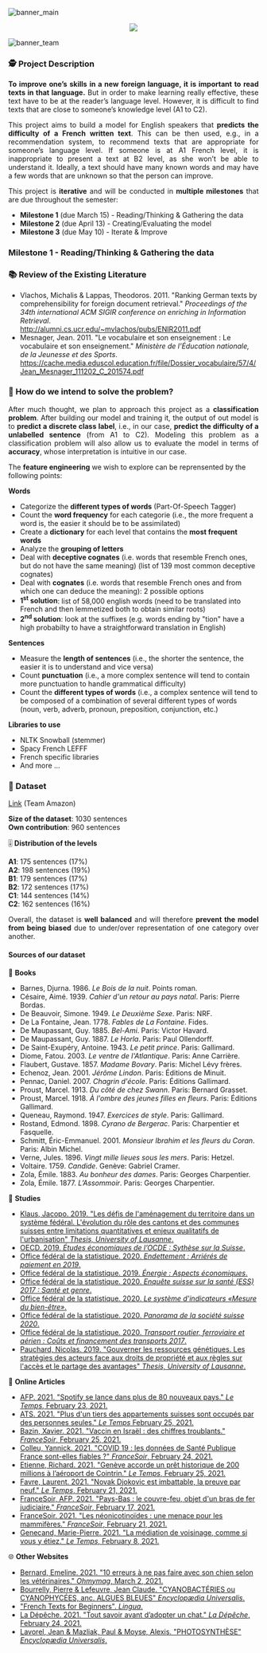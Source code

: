 
 
![banner_main](https://raw.githubusercontent.com/epicalekspwner/BigScaleAnalytics2021/main/Resources/groupAmazon_banner_main_v2.svg)

<p align="center">
  <img src="https://raw.githubusercontent.com/epicalekspwner/BigScaleAnalytics2021/main/Resources/groupAmazon_central_banner.gif" />
</p>

![banner_team](https://raw.githubusercontent.com/epicalekspwner/BigScaleAnalytics2021/main/Resources/groupAmazon_banner_team.svg)

### 🕵️ Project Description

<p align="justify"> 
  <strong>To improve one’s skills in a new foreign language, it is important to read texts in that language.</strong> But in order to make learning really effective, these text have to be at the reader’s language level. However, it is difficult to find texts that are close to someone’s knowledge level (A1 to C2).
</p>

<p align="justify"> 
  This project aims to build a model for English speakers that <strong>predicts the difficulty of a French written text</strong>. This can be then used, e.g., in a recommendation system, to recommend texts that are appropriate for someone’s language level. If someone is at A1 French level, it is inappropriate to present a text at B2 level, as she won’t be able to understand it. Ideally, a text should have many known words and may have a few words that are unknown so that the person can improve.
</p>

<p align="justify">
  This project is <strong>iterative</strong> and will be conducted in <strong>multiple milestones</strong> that are due throughout the semester:
</p>

- **Milestone 1** (due March 15) - Reading/Thinking & Gathering the data 
- **Milestone 2** (due April 13) - Creating/Evaluating the model
- **Milestone 3** (due May 10) - Iterate & Improve 

### Milestone 1 - Reading/Thinking & Gathering the data 

### 📚 Review of the Existing Literature

- Vlachos, Michalis & Lappas, Theodoros. 2011. "Ranking German texts by comprehensibility for foreign document retrieval." *Proceedings of the 34th international ACM SIGIR conference on enriching in Information Retrieval*.  
  http://alumni.cs.ucr.edu/~mvlachos/pubs/ENIR2011.pdf
- Mesnager, Jean. 2011. "Le vocabulaire et son enseignement : Le vocabulaire et son enseignement." *Ministère de l'Éducation nationale, de la Jeunesse et des Sports*.
  https://cache.media.eduscol.education.fr/file/Dossier_vocabulaire/57/4/Jean_Mesnager_111202_C_201574.pdf

### 💭 How do we intend to solve the problem?

<p align="justify"> 
 After much thought, we plan to approach this project as a <strong>classification problem</strong>. After building our model and training it, the output of out model is to <strong>predict a discrete class label</strong>, i.e., in our case, <strong>predict the difficulty of a unlabelled sentence</strong> (from A1 to C2). Modeling this problem as a classification problem will also allow us to evaluate the model in terms of <strong>accuracy</strong>, whose interpretation is intuitive in our case.
 
 The <strong>feature engineering</strong> we wish to explore can be reprensented by the following points:
</p>

**Words**
- Categorize the **different types of words** (Part-Of-Speech Tagger)
- Count the **word frequency** for each categorie (i.e., the more frequent a word is, the easier it should be to be assimilated)
- Create a **dictionary** for each level that contains the **most frequent words**
- Analyze the **grouping of letters**
- Deal with **deceptive cognates** (i.e. words that resemble French ones, but do not have the same meaning) (list of 139 most common deceptive cognates)
- Deal with **cognates** (i.e. words that resemble French ones and from which one can deduce the meaning): 2 possible options
- **1<sup>st</sup> solution**: list of 58,000 english words (need to be translated into French and then lemmetized both to obtain similar roots)
- **2<sup>nd</sup> solution**: look at the suffixes (e.g. words ending by "tion" have a high probabilty to have a straightforward translation in English)

**Sentences**
- Measure the **length of sentences** (i.e., the shorter the sentence, the easier it is to understand and vice versa)
- Count **punctuation** (i.e., a more complex sentence will tend to contain more punctuation to handle grammatical difficulty)
- Count the **different types of words** (i.e., a complex sentence will tend to be composed of a combination of several different types of words (noun, verb, adverb, pronoun, preposition, conjunction, etc.)

**Libraries to use**
- NLTK Snowball (stemmer)
- Spacy French LEFFF
- French specific libraries
- And more ...

### 💾 Dataset

[Link](https://docs.google.com/spreadsheets/d/1oQGKQZLj6JRbgY-ZQLfClUsq-AHA8LIegtSZvxw6s6A/edit?usp=sharing) (Team Amazon)    

**Size of the dataset**: 1030 sentences  
**Own contribution**: 960 sentences

🎚️ **Distribution of the levels**    

**A1**: 175 sentences (17%)  
**A2**: 198 sentences (19%)  
**B1**: 179 sentences (17%)  
**B2**: 172 sentences (17%)  
**C1**: 144 sentences (14%)  
**C2**: 162 sentences (16%)  

<p align="justify"> 
Overall, the dataset is <strong>well balanced</strong> and will therefore <strong>prevent the model from being biased</strong> due to under/over representation of one category over another.
</p>

#### Sources of our dataset

📗 **Books**

- Barnes, Djurna. 1986. *Le Bois de la nuit*. Points roman.
- Césaire, Aimé. 1939. *Cahier d'un retour au pays natal*. Paris: Pierre Bordas.
- De Beauvoir, Simone. 1949. *Le Deuxième Sexe*. Paris: NRF.
- De La Fontaine, Jean. 1778. *Fables de La Fontaine*. Fides.
- De Maupassant, Guy. 1885. *Bel-Ami*. Paris: Victor Havard.
- De Maupassant, Guy. 1887. *Le Horla*. Paris: Paul Ollendorff.
- De Saint-Exupéry, Antoine. 1943. *Le petit prince*. Paris: Gallimard.
- Diome, Fatou. 2003. *Le ventre de l'Atlantique*. Paris: Anne Carrière.
- Flaubert, Gustave. 1857. *Madame Bovary*. Paris: Michel Lévy frères.
- Echenoz, Jean. 2001. *Jérôme Lindon*. Paris: Éditions de Minuit.
- Pennac, Daniel. 2007. *Chagrin d'école*. Paris: Éditions Gallimard.
- Proust, Marcel. 1913. *Du côté de chez Swann*. Paris: Bernard Grasset.
- Proust, Marcel. 1918. *À l'ombre des jeunes filles en fleurs*. Paris: Éditions Gallimard.
- Queneau, Raymond. 1947. *Exercices de style*. Paris: Gallimard.
- Rostand, Edmond. 1898. *Cyrano de Bergerac*. Paris: Charpentier et Fasquelle.
- Schmitt, Éric-Emmanuel. 2001. *Monsieur Ibrahim et les fleurs du Coran*. Paris: Albin Michel.
- Verne, Jules. 1896. *Vingt mille lieues sous les mers*. Paris: Hetzel.
- Voltaire. 1759. *Candide*. Genève: Gabriel Cramer.
- Zola, Émile. 1883. *Au bonheur des dames*. Paris:	Georges Charpentier.
- Zola, Émile. 1877. *L’Assommoir*. Paris:	Georges Charpentier.

🔬 **Studies**

- [Klaus, Jacopo. 2019. "Les défis de l'aménagement du territoire dans un système fédéral. L'évolution du rôle des cantons et des communes suisses entre limitations quantitatives et enjeux qualitatifs de l'urbanisation" *Thesis, University of Lausanne*.](https://serval.unil.ch/resource/serval:BIB_4078770716B1.P001/REF)
- [OECD. 2019. *Études économiques de l’OCDE : Sythèse sur la Suisse*.](http://www.oecd.org/fr/economie/etudes/Suisse-2019-OCDE-etudes-economique-synthese.pdf)
- [Office fédéral de la statistique. 2020. *Endettement : Arriérés de paiement en 2019*.](https://www.bfs.admin.ch/bfs/fr/home/statistiques/situation-economique-sociale-population/revenus-consommation-et-fortune/endettement.html)
- [Office fédéral de la statistique. 2019. *Énergie : Aspects économiques*.](https://www.bfs.admin.ch/bfs/fr/home/statistiques/energie/aspects-economiques.html)
- [Office fédéral de la statistique. 2020. *Enquête suisse sur la santé (ESS) 2017 : Santé et genre*.](https://www.bfs.admin.ch/asset/fr/213-1719)
- [Office fédéral de la statistique. 2020. *Le système d'indicateurs «Mesure du bien-être»*.](https://www.bfs.admin.ch/asset/fr/1877-2000)
- [Office fédéral de la statistique. 2020. *Panorama de la société suisse 2020*.](https://www.bfs.admin.ch/asset/fr/2016-2000)
- [Office fédéral de la statistique. 2020. *Transport routier, ferroviaire et aérien : Coûts et financement des transports 2017*.](https://www.bfs.admin.ch/asset/fr/812-1700)
- [Pauchard, Nicolas. 2019. "Gouverner les ressources génétiques. Les stratégies des acteurs face aux droits de propriété et aux règles sur l'accès et le partage des avantages" *Thesis, University of Lausanne*.](https://serval.unil.ch/resource/serval:BIB_9DBCC86F5780.P002/REF)

📰 **Online Articles**

- [AFP. 2021. "Spotify se lance dans plus de 80 nouveaux pays." *Le Temps*, February 23, 2021.](https://www.letemps.ch/economie/spotify-se-lance-plus-80-nouveaux-pays)
- [ATS. 2021. "Plus d'un tiers des appartements suisses sont occupés par des personnes seules." *Le Temps* February 25, 2021.](https://www.letemps.ch/suisse/plus-dun-tiers-appartements-suisses-occupes-personnes-seules)
- [Bazin, Xavier. 2021. "Vaccin en Israël : des chiffres troublants." *FranceSoir*, February 25, 2021.](https://www.francesoir.fr/opinions-tribunes/vaccin-en-israel-des-chiffres-troublants)
- [Colleu, Yannick. 2021. "COVID 19 : les données de Santé Publique France sont-elles fiables ?" *FranceSoir*, February 24, 2021.](https://www.francesoir.fr/opinions-tribunes/les-donnees-de-sante-publique-france-sont-elles-fiables)
- [Etienne, Richard. 2021. "Genève accorde un prêt historique de 200 millions à l’aéroport de Cointrin." *Le Temps*, February 25, 2021.](https://www.letemps.ch/economie/geneve-accorde-un-pret-historique-200-millions-laeroport-cointrin)
- [Favre, Laurent. 2021. "Novak Djokovic est imbattable, la preuve par neuf." *Le Temps*, February 21, 2021.](https://www.letemps.ch/sport/novak-djokovic-imbattable-preuve-neuf)
- [FranceSoir, AFP. 2021. "Pays-Bas : le couvre-feu, objet d'un bras de fer judiciaire." *FranceSoir*, February 17, 2021.](https://www.francesoir.fr/politique-monde/covid19-au-pays-bas-la-levee-du-couvre-feu-suspendue-une-decision-de-justice)
- [FranceSoir. 2021. "Les néonicotinoïdes : une menace pour les mammifères." *FranceSoir*, February 21, 2021.](https://www.francesoir.fr/societe-environnement/les-neonicotinoides-une-menace-pour-les-mammiferes)
- [Genecand, Marie-Pierre. 2021. "La médiation de voisinage, comme si vous y étiez." *Le Temps*, February 8, 2021.](https://www.letemps.ch/societe/mediation-voisinage-y-etiez)

🌐 **Other Websites**

- [Bernard, Emeline. 2021. "10 erreurs à ne pas faire avec son chien selon les vétérinaires." *Ohmymag*, March 2, 2021.](https://www.ohmymag.com/animaux/10-erreurs-a-ne-pas-commettre-avec-son-chien_art141138.html)
- [Bourrelly, Pierre & Lefeuvre, Jean Claude. "CYANOBACTÉRIES ou CYANOPHYCÉES, anc. ALGUES BLEUES" *Encyclopædia Universalis*.](https://www.universalis.fr/encyclopedie/cyanobacteries-cyanophycees-algues-bleues/)
- ["French Texts for Beginners". *Lingua*.](https://lingua.com/french/reading/)
- [La Dépêche. 2021. "Tout savoir avant d’adopter un chat." *La Dépêche*, February 24, 2021.](https://www.ladepeche.fr/2021/02/24/tout-savoir-avant-dadopter-un-chat-9391356.php)
- [Lavorel, Jean & Mazliak, Paul & Moyse, Alexis. "PHOTOSYNTHÈSE" *Encyclopædia Universalis*.](https://www.universalis.fr/encyclopedie/photosynthese/)
